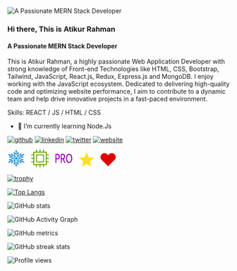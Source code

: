 ![A Passionate MERN Stack Developer](https://pbs.twimg.com/profile_banners/1670662755538579457/1689952116/600x200)
### Hi there, This is Atikur Rahman
#### A Passionate MERN Stack Developer

This is Atikur Rahman, a highly passionate Web Application Developer with strong knowledge of Front-end Technologies like HTML, CSS, Bootstrap, Tailwind, JavaScript, React.js, Redux, Express.js and MongoDB. I enjoy working with the JavaScript ecosystem. Dedicated to delivering high-quality code and optimizing website performance, I aim to contribute to a dynamic team and help drive innovative projects in a fast-paced environment.

Skills: REACT / JS / HTML / CSS

- 🌱 I’m currently learning Node.Js 


[<img src='https://cdn.jsdelivr.net/npm/simple-icons@3.0.1/icons/github.svg' alt='github' height='40'>](https://github.com/atikur-24)  [<img src='https://cdn.jsdelivr.net/npm/simple-icons@3.0.1/icons/linkedin.svg' alt='linkedin' height='40'>](https://www.linkedin.com/in/atikur-rahman7/)  [<img src='https://cdn.jsdelivr.net/npm/simple-icons@3.0.1/icons/twitter.svg' alt='twitter' height='40'>](https://twitter.com/AtikurRahman247)  [<img src='https://cdn.jsdelivr.net/npm/simple-icons@3.0.1/icons/icloud.svg' alt='website' height='40'>](https://atikur7.vercel.app/)  

<a href='https://archiveprogram.github.com/'><img src='https://raw.githubusercontent.com/acervenky/animated-github-badges/master/assets/acbadge.gif' width='40' height='40'></a> <a href='https://docs.github.com/en/developers'><img src='https://raw.githubusercontent.com/acervenky/animated-github-badges/master/assets/devbadge.gif' width='40' height='40'></a> <a href='https://github.com/pricing'><img src='https://raw.githubusercontent.com/acervenky/animated-github-badges/master/assets/pro.gif' width='40' height='40'></a> <a href='https://stars.github.com/'><img src='https://raw.githubusercontent.com/acervenky/animated-github-badges/master/assets/starbadge.gif' width='35' height='35'></a> <a href='https://docs.github.com/en/github/supporting-the-open-source-community-with-github-sponsors'><img src='https://raw.githubusercontent.com/acervenky/animated-github-badges/master/assets/sponsorbadge.gif' width='35' height='35'></a> 

[![trophy](https://github-profile-trophy.vercel.app/?username=atikur-24)](https://github.com/ryo-ma/github-profile-trophy)

[![Top Langs](https://github-readme-stats.vercel.app/api/top-langs/?username=atikur-24)](https://github.com/anuraghazra/github-readme-stats)

![GitHub stats](https://github-readme-stats.vercel.app/api?username=atikur-24&show_icons=true&count_private=true)  

![GitHub Activity Graph](https://activity-graph.herokuapp.com/graph?username=atikur-24)  

![GitHub metrics](https://metrics.lecoq.io/atikur-24)  

![GitHub streak stats](https://streak-stats.demolab.com/?user=atikur-24)  

![Profile views](https://gpvc.arturio.dev/atikur-24)  
